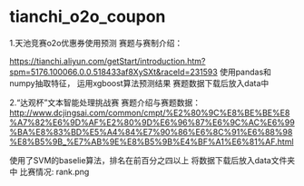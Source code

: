 # tianchi_o2o_coupon
1.天池竞赛o2o优惠券使用预测    赛题与赛制介绍：

https://tianchi.aliyun.com/getStart/introduction.htm?spm=5176.100066.0.0.518433af8XySXt&raceId=231593
使用pandas和numpy抽取特征， 运用xgboost算法预测结果
赛题数据下载后放入data中
















2.“达观杯”文本智能处理挑战赛
赛题介绍与赛题数据：
http://www.dcjingsai.com/common/cmpt/%E2%80%9C%E8%BE%BE%E8%A7%82%E6%9D%AF%E2%80%9D%E6%96%87%E6%9C%AC%E6%99%BA%E8%83%BD%E5%A4%84%E7%90%86%E6%8C%91%E6%88%98%E8%B5%9B_%E7%AB%9E%E8%B5%9B%E4%BF%A1%E6%81%AF.html

使用了SVM的baselie算法，排名在前百分之四以上
将数据下载后放入data文件夹中
比赛情况: rank.png
